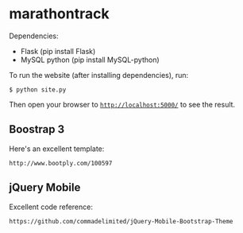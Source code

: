 marathontrack
=====

Dependencies:
* Flask (pip install Flask)
* MySQL python (pip install MySQL-python)

To run the website (after installing dependencies), run:

	$ python site.py
	
Then open your browser to [`http://localhost:5000/`](http://localhost:5000/) to see the result.

## Boostrap 3

Here's an excellent template:

	http://www.bootply.com/100597
	
## jQuery Mobile

Excellent code reference:

	https://github.com/commadelimited/jQuery-Mobile-Bootstrap-Theme
	
